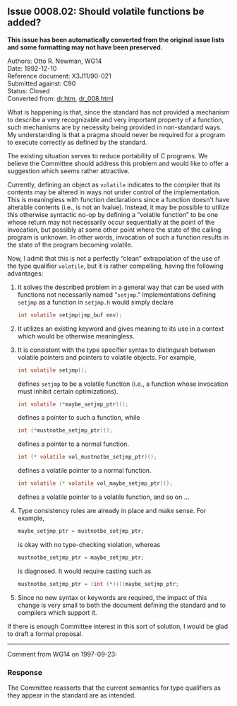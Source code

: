 ## Issue 0008.02: Should volatile functions be added?

**This issue has been automatically converted from the original issue lists and some formatting may not have been preserved.**

Authors: Otto R. Newman, WG14  
Date: 1992-12-10  
Reference document: X3J11/90-021  
Submitted against: C90  
Status: Closed  
Converted from: [dr.htm](https://www.open-std.org/jtc1/sc22/wg14/www/docs/dr.htm), [dr_008.html](https://www.open-std.org/jtc1/sc22/wg14/www/docs/dr_008.html)

What is happening is that, since the standard has not provided a mechanism to
describe a very recognizable and very important property of a function, such
mechanisms are by necessity being provided in non-standard ways. My
understanding is that a pragma should never be required for a program to execute
correctly as defined by the standard.

The existing situation serves to reduce portability of C programs. We believe
the Committee should address this problem and would like to offer a suggestion
which seems rather attractive.

Currently, defining an object as `volatile` indicates to the compiler that its
contents may be altered in ways not under control of the implementation. This is
meaningless with function declarations since a function doesn't have alterable
contents (i.e., is not an lvalue). Instead, it may be possible to utilize this
otherwise syntactic no-op by defining a “volatile function” to be one whose
return may not necessarily occur sequentially at the point of the invocation,
but possibly at some other point where the state of the calling program is
unknown. In other words, invocation of such a function results in the state of
the program becoming volatile.

Now, I admit that this is not a perfectly “clean” extrapolation of the use of
the type qualifier `volatile`, but it is rather compelling, having the following
advantages:

1. It solves the described problem in a general way that can be used with functions not necessarily named “`setjmp`.” Implementations defining `setjmp` as a function in `setjmp.h` would simply declare

   ```c
   int volatile setjmp(jmp_buf env);
   ```
2. It utilizes an existing keyword and gives meaning to its use in a context which would be otherwise meaningless.
3. It is consistent with the type specifier syntax to distinguish between volatile pointers and pointers to volatile objects. For example,

   ```c
   int volatile setjmp();
   ```

   defines `setjmp` to be a volatile function (i.e., a function whose invocation
   must inhibit certain optimizations).

   ```c
   int volatile (*maybe_setjmp_ptr)();
   ```

   defines a pointer to such a function, while

   ```c
   int (*mustnotbe_setjmp_ptr)();
   ```

   defines a pointer to a normal function.

   ```c
   int (* volatile vol_mustnotbe_setjmp_ptr)();
   ```

   defines a volatile pointer to a normal function.

   ```c
   int volatile (* volatile vol_maybe_setjmp_ptr)();
   ```

   defines a volatile pointer to a volatile function, and so on ...
4. Type consistency rules are already in place and make sense. For example,

   ```c
   maybe_setjmp_ptr = mustnotbe_setjmp_ptr;
   ```

   is okay with no type-checking violation, whereas

   ```c
   mustnotbe_setjmp_ptr = maybe_setjmp_ptr;
   ```

   is diagnosed. It would require casting such as

   ```c
   mustnotbe_setjmp_ptr = (int (*)())maybe_setjmp_ptr;
   ```
5. Since no new syntax or keywords are required, the impact of this change is very small to both the document defining the standard and to compilers which support it.

If there is enough Committee interest in this sort of solution, I would be glad
to draft a formal proposal.

---

Comment from WG14 on 1997-09-23:

### Response

The Committee reasserts that the current semantics for type qualifiers as they
appear in the standard are as intended.
